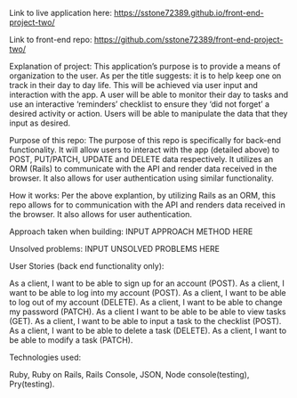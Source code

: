 Link to live application here: <https://sstone72389.github.io/front-end-project-two/>

Link to front-end repo: <https://github.com/sstone72389/front-end-project-two/>

Explanation of project: This application’s purpose is to provide a means of organization to the user. As per the title suggests: it is to help keep one on track in their day to day life. This will be achieved via user input and interaction with the app. A user will be able to monitor their day to tasks and use an interactive ‘reminders’ checklist to ensure they ‘did not forget’ a desired activity or action. Users will be able to manipulate the data that they input as desired.

Purpose of this repo: The purpose of this repo is specifically for back-end functionality. It will allow users to interact with the app (detailed above) to POST, PUT/PATCH, UPDATE and DELETE data respectively. It utilizes an ORM (Rails) to communicate with the API and render data received in the browser. It also allows for user authentication using similar functionality.

How it works: Per the above explantion, by utilizing Rails as an ORM, this repo allows for to communication with the API and renders data received in the browser. It also allows for user authentication.

Approach taken when building: INPUT APPROACH METHOD HERE

Unsolved problems: INPUT UNSOLVED PROBLEMS HERE

User Stories (back end functionality only):

As a client, I want to be able to sign up for an account (POST).
As a client, I want to be able to log into my account (POST).
As a client, I want to be able to log out of my account (DELETE).
As a client, I want to be able to change my password (PATCH).
As a client I want to be able to be able to view tasks (GET).
As a client, I want to be able to input a task to the checklist (POST).
As a client, I want to be able to delete a task (DELETE).
As a client, I want to be able to modify a task (PATCH).


Technologies used:

Ruby, Ruby on Rails, Rails Console, JSON, Node console(testing), Pry(testing).
